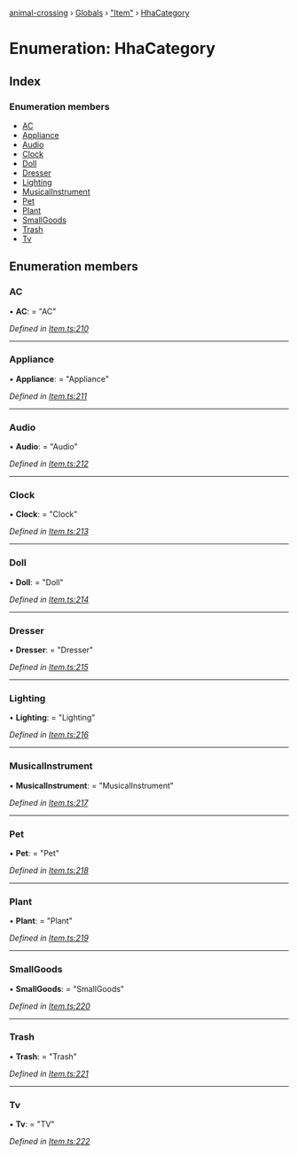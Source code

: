 [animal-crossing](../README.md) › [Globals](../globals.md) › ["Item"](../modules/_item_.md) › [HhaCategory](_item_.hhacategory.md)

# Enumeration: HhaCategory

## Index

### Enumeration members

* [AC](_item_.hhacategory.md#ac)
* [Appliance](_item_.hhacategory.md#appliance)
* [Audio](_item_.hhacategory.md#audio)
* [Clock](_item_.hhacategory.md#clock)
* [Doll](_item_.hhacategory.md#doll)
* [Dresser](_item_.hhacategory.md#dresser)
* [Lighting](_item_.hhacategory.md#lighting)
* [MusicalInstrument](_item_.hhacategory.md#musicalinstrument)
* [Pet](_item_.hhacategory.md#pet)
* [Plant](_item_.hhacategory.md#plant)
* [SmallGoods](_item_.hhacategory.md#smallgoods)
* [Trash](_item_.hhacategory.md#trash)
* [Tv](_item_.hhacategory.md#tv)

## Enumeration members

###  AC

• **AC**: = "AC"

*Defined in [Item.ts:210](https://github.com/Norviah/animal-crossing/blob/cd5681f/module/types/Item.ts#L210)*

___

###  Appliance

• **Appliance**: = "Appliance"

*Defined in [Item.ts:211](https://github.com/Norviah/animal-crossing/blob/cd5681f/module/types/Item.ts#L211)*

___

###  Audio

• **Audio**: = "Audio"

*Defined in [Item.ts:212](https://github.com/Norviah/animal-crossing/blob/cd5681f/module/types/Item.ts#L212)*

___

###  Clock

• **Clock**: = "Clock"

*Defined in [Item.ts:213](https://github.com/Norviah/animal-crossing/blob/cd5681f/module/types/Item.ts#L213)*

___

###  Doll

• **Doll**: = "Doll"

*Defined in [Item.ts:214](https://github.com/Norviah/animal-crossing/blob/cd5681f/module/types/Item.ts#L214)*

___

###  Dresser

• **Dresser**: = "Dresser"

*Defined in [Item.ts:215](https://github.com/Norviah/animal-crossing/blob/cd5681f/module/types/Item.ts#L215)*

___

###  Lighting

• **Lighting**: = "Lighting"

*Defined in [Item.ts:216](https://github.com/Norviah/animal-crossing/blob/cd5681f/module/types/Item.ts#L216)*

___

###  MusicalInstrument

• **MusicalInstrument**: = "MusicalInstrument"

*Defined in [Item.ts:217](https://github.com/Norviah/animal-crossing/blob/cd5681f/module/types/Item.ts#L217)*

___

###  Pet

• **Pet**: = "Pet"

*Defined in [Item.ts:218](https://github.com/Norviah/animal-crossing/blob/cd5681f/module/types/Item.ts#L218)*

___

###  Plant

• **Plant**: = "Plant"

*Defined in [Item.ts:219](https://github.com/Norviah/animal-crossing/blob/cd5681f/module/types/Item.ts#L219)*

___

###  SmallGoods

• **SmallGoods**: = "SmallGoods"

*Defined in [Item.ts:220](https://github.com/Norviah/animal-crossing/blob/cd5681f/module/types/Item.ts#L220)*

___

###  Trash

• **Trash**: = "Trash"

*Defined in [Item.ts:221](https://github.com/Norviah/animal-crossing/blob/cd5681f/module/types/Item.ts#L221)*

___

###  Tv

• **Tv**: = "TV"

*Defined in [Item.ts:222](https://github.com/Norviah/animal-crossing/blob/cd5681f/module/types/Item.ts#L222)*
